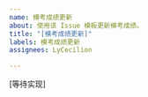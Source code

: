 ```yaml
---
name: 模考成绩更新
about: 使用该 Issue 模板更新模考成绩。
title: "[模考成绩更新]"
labels: 模考成绩更新
assignees: LyCecilion

---
```


[等待实现]

